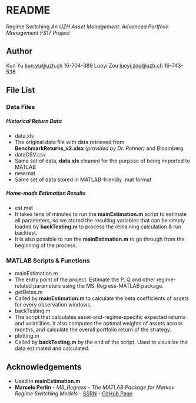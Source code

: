 # README

Regime Switching
*An UZH Asset Management: Advanced Portfolio Management FS17 Project*

## Author

Kun Yu kun.yu@uzh.ch 16-704-389
Luoyi Zou luoyi.zou@uzh.ch 16-743-536

## File List

### Data Files 

##### Historical Return Data
- data.xls
 - The original data file with data retrieved from **BenchmarkReturns_v2.xlsx** *(provided by Dr. Rohner)* and Bloomberg
- dataCSV.csv
 - Same set of data, **data.xls** cleaned for the purpose of being imported to MATLAB
- new.mat
 - Same set of data stored in MATLAB-friendly .mat format

##### Home-made Estimation Results
- est.mat
 - It takes tens of minutes to run the **mainEstimation.m** script to estimate all parameters, so we stored the resulting variables that can be simply loaded by **backTesting.m** to process the remaining calculation & run backtest.
 - It is also possible to run the **mainEstimation.m** to go through from the beginning of the process.

### MATLAB Scripts & Functions
- mainEstimation.m
 - The entry point of the project. Estimate the P, Q and other regime-related parameters using the MS_Regress-MATLAB package.
- getBetas.m
 - Called by **mainEstimation.m** to calculate the beta coefficients of assets for every observation windows.
- backTesting.m
 - The script that calculates asset-and-regime-specific expected returns and volatilities. It also computes the optimal weights of assets across months, and calculate the overall portfolio return of the strategy.
- plotting.m
 - Called by **backTesting.m** by the end of the script. Used to visualise the data estimated and calculated.

## Acknowledgements

- Used in **mainEstimation.m**
 - **Marcelo Perlin** - *MS_Regress - The MATLAB Package for Markov Regime Switching Models* - [SSRN](https://papers.ssrn.com/sol3/papers.cfm?abstract_id=1714016) - [GitHub Page](https://github.com/msperlin/MS_Regress-Matlab)


